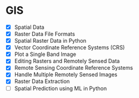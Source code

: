 
# GIS

- [x] Spatial Data
- [x] Raster Data File Formats
- [x] Spatial Raster Data in Python
- [x] Vector Coordinate Reference Systems (CRS)
- [x] Plot a Single Band Image
- [x] Editing Rasters and Remotely Sensed Data
- [x] Remote Sensing Coordinate Reference Systems
- [x] Handle Multiple Remotely Sensed Images
- [x] Raster Data Extraction
- [ ] Spatial Prediction using ML in Python
